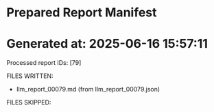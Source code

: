 # Prepared Report Manifest
Generated at: 2025-06-16 15:57:11
=============================================
Processed report IDs: [79]

FILES WRITTEN:
- llm_report_00079.md            (from llm_report_00079.json)

FILES SKIPPED:

